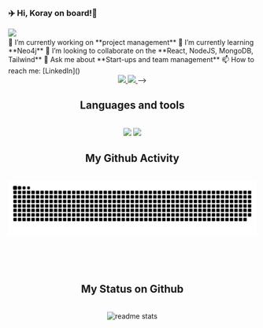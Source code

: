 ### ✈️ Hi, Koray on board!👋
<img src= "http://www.nick.com/spongebob-squarepants">
<br/>
🔭 I’m currently working on **project management**
🌱 I’m currently learning **Neo4j**
👯 I’m looking to collaborate on the **React, NodeJS, MongoDB, Tailwind**
💬 Ask me about **Start-ups and team management**
📫 How to reach me: [LinkedIn]()
<br/>
<div align="center"> 
  <a href="mailto:korayvatan01@gmail.com">
    <img src="https://img.shields.io/badge/Gmail-333333?style=for-the-badge&logo=gmail&logoColor=blue" />
  </a>
  <a href="https://linkedin.com/in/pedro-sales-muniz" target="_blank">
    <img src="https://img.shields.io/badge/LinkedIn-0077B5?style=for-the-badge&logo=linkedin&logoColor=blue" target="_blank" />
  </a>
  <!--
  <a href="https://korayv.github.io" target="_blank">
     <img src="https://img.shields.io/badge/Portfolio-FF5722?style=for-the-badge&logo=todoist&logoColor=blue" target="_blank" /> <!-- sqlite, safari, google-chrome are other good icon options -->
  </a> -->
</div>

<h2 align="center">Languages and tools</h2>
<br/>
<div align="center">
    <img src="https://skillicons.dev/icons?i=react,bootstrap,html,css,tailwind,git,figma" />
    <img src="https://skillicons.dev/icons?i=java,nodejs,javascript,typescript,mssql,mongodb,c#,nextjs,mysql" /><br>
</div>

<div align="center">
  <h2>My Github Activity</h2>
  <br>
  <img alt="snake game for my contributions" src="https://raw.githubusercontent.com/salesp07/salesp07/output/github-contribution-grid-snake.svg" />
  
  <br/><br/><br/>
</div>
<h2 align="center">My Status on Github</h2>
<br>
<div align=center>
  <img width=390 src="https://github-readme-stats-korayv.vercel.app/api?username=korayv&count_private=true&show_icons=true&theme=react&rank_icon=github&border_radius=10" alt="readme stats" />
  <br/>
</div>
